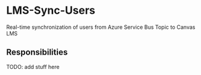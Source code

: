 # LMS-Sync-Users

Real-time synchronization of users from Azure Service Bus Topic to Canvas LMS

## Responsibilities

TODO: add stuff here
